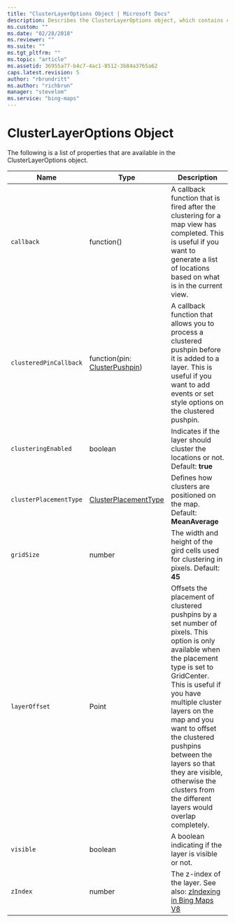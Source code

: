 ```yaml
---
title: "ClusterLayerOptions Object | Microsoft Docs"
description: Describes the ClusterLayerOptions object, which contains cluster layer options, and provides the object's list of properties.
ms.custom: ""
ms.date: "02/28/2018"
ms.reviewer: ""
ms.suite: ""
ms.tgt_pltfrm: ""
ms.topic: "article"
ms.assetid: 36955a77-b4c7-4ac1-8512-3b84a3765a62
caps.latest.revision: 5
author: "rbrundritt"
ms.author: "richbrun"
manager: "stevelom"
ms.service: "bing-maps"
---
```


# ClusterLayerOptions Object

The following is a list of properties that are available in the ClusterLayerOptions object.

Name                     | Type                            | Description
------------------------ | ------------------------------- | ------------------------
`callback`               | function()                      | A callback function that is fired after the clustering for a map view has completed. This is useful if you want to generate a list of locations based on what is in the current view.
`clusteredPinCallback`   | function(pin: [ClusterPushpin](clusterpushpin-class.md))   | A callback function that allows you to process a clustered pushpin before it is added to a layer. This is useful if you want to add events or set style options on the clustered pushpin.
`clusteringEnabled`      | boolean                         | Indicates if the layer should cluster the locations or not. Default: **true**
`clusterPlacementType`   | [ClusterPlacementType](clusterplacementtype-enumeration.md)            | Defines how clusters are positioned on the map. Default: **MeanAverage**
`gridSize`               | number                          | The width and height of the gird cells used for clustering in pixels. Default: **45**
`layerOffset`            | Point                           | Offsets the placement of clustered pushpins by a set number of pixels. This option is only available when the placement type is set to GridCenter. This is useful if you have multiple cluster layers on the map and you want to offset the clustered pushpins between the layers so that they are visible, otherwise the clusters from the different layers would overlap completely.
`visible`                | boolean                         | A boolean indicating if the layer is visible or not. 
`zIndex`                 | number	                       | The z-index of the layer. See also: [zIndexing in Bing Maps V8](../../articles/zindexing-in-bing-maps-v8.md) 

